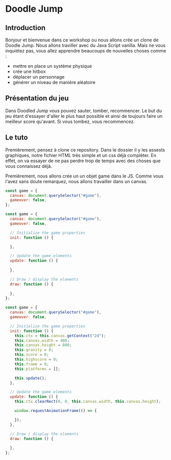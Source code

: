 # Doodle Jump

## Introduction 

Bonjour et bienvenue dans ce workshop ou nous allons crée un clone de Doodle Jump. Nous allons traviller avec du Java Script vanilla. Mais ne vous inquiétez pas, vous allez apprendre beaucoups de nouvelles choses comme :

* mettre en place un système physique
* crée une hitbox
* déplacer un personnage
* générer un niveau de manière aléatoire

## Présentation du jeu

Dans Doodled Jump vous pouvez sauter, tomber, recommencer. Le but du jeu étant d'essayer d'aller le plus haut possible et ainsi de toujours faire un meilleur score qu'avant. Si vous tombez, vous recommencez.

## Le tuto

Premièrement, pensez à clone ce repository. Dans le dossier il y les assests graphiques, notre fichier HTML très simple et un css déjà complèter. En effet, on va essayer de ne pas perdre trop de temps avec des choses que vous connaissez déjà.

Premièrement, nous allons crée un un objet game dans le JS. Comme vous l'avez sans doute remarquez, nous allons travailler dans un canvas.

```javascript
const game = {
  canvas: document.querySelector("#game"),
  gameover: false,
};
```



```javascript
const game = {
  canvas: document.querySelector("#game"),
  gameover: false,

  // Initialize the game properties
  init: function () {

  },

  // Update the game elements
  update: function () {
  
  },

  // Draw / display the elements
  draw: function () {
  
  },
};
```



```javascript
const game = {
  canvas: document.querySelector("#game"),
  gameover: false,

  // Initialize the game properties
  init: function () {
    this.ctx = this.canvas.getContext("2d");
    this.canvas.width = 400;
    this.canvas.height = 800;
    this.gravity = 8;
    this.score = 0;
    this.highscore = 0;
    this.frame = 0;
    this.platforms = [];

    this.update();
  },

  // Update the game elements
  update: function () {
    this.ctx.clearRect(0, 0, this.canvas.width, this.canvas.height);

    window.requestAnimationFrame(() => {

    });
  },

  // Draw / display the elements
  draw: function () {
  
  },
};
```
